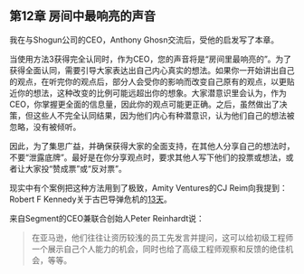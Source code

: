 ## 第12章 房间中最响亮的声音

我在与Shogun公司的CEO，Anthony Ghosn交流后，受他的启发写了本章。 

当使用方法3获得完全认同时，作为CEO，您的声音将是“房间里最响亮的”。为了获得全面认同，需要引导大家表达出自己内心真实的想法。如果你一开始讲出自己的观点，在听完你的观点后，部分人会受你的影响而改变自己原有的观点，以更贴近你的想法，这种改变的比例可能远超出你的想象。大家潜意识里会认为，作为CEO，你掌握更全面的信息量，因此你的观点可能更正确。之后，虽然做出了决策，但这些人不完全认同结果，因为他们内心有种潜意识，认为他们自己的想法被忽略，没有被倾听。 

因此，为了集思广益，并确保获得大家的全面支持，在其他人分享自己的想法时，不要“泄露底牌”。最好是在你分享观点时，要求其他人写下他们的投票或想法，或者让大家投“赞成票”或“反对票”。 

现实中有个案例把这种方法用到了极致，Amity Ventures的CJ Reim向我提到：Robert F Kennedy关于古巴导弹危机的[13天](https://smile.amazon.com/Thirteen-Days-Memoir-Missile-Crisis/dp/0393318346/ref=sr_1_1?s=books&ie=UTF8&qid=1501172138&sr=1-1&keywords=13+days)。

来自Segment的CEO兼联合创始人Peter Reinhardt说：
> 在亚马逊，他们往往让资历较浅的员工先发言并提问，这可以给初级工程师一个展示自己个人能力的机会，同时也给了高级工程师观察和反馈的绝佳机会，等等。

